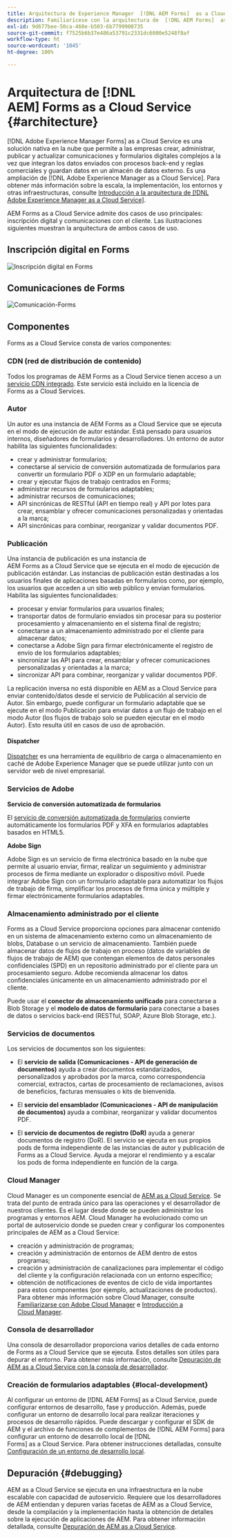 ```yaml
---
title: Arquitectura de Experience Manager  [!DNL AEM Forms]  as a Cloud Service
description: Familiarícese con la arquitectura de  [!DNL AEM Forms]  as a Cloud Service para conocer los aspectos de escalabilidad, resiliencia y rendimiento de la plataforma.
exl-id: 9d677bee-50ca-460e-b503-6b7799900735
source-git-commit: f7525b6b37e486a53791c2331dc6000e5248f8af
workflow-type: ht
source-wordcount: '1045'
ht-degree: 100%

---
```


# Arquitectura de [!DNL AEM] Forms as a Cloud Service {#architecture}

[!DNL Adobe Experience Manager Forms] as a Cloud Service es una solución nativa en la nube que permite a las empresas crear, administrar, publicar y actualizar comunicaciones y formularios digitales complejos a la vez que integran los datos enviados con procesos back-end y reglas comerciales y guardan datos en un almacén de datos externo. Es una ampliación de [!DNL Adobe Experience Manager as a Cloud Service]. Para obtener más información sobre la escala, la implementación, los entornos y otras infraestructuras, consulte [Introducción a la arquitectura de [!DNL Adobe Experience Manager as a Cloud Service]](https://experienceleague.adobe.com/docs/experience-manager-cloud-service/core-concepts/architecture.html?lang=es).

AEM Forms as a Cloud Service admite dos casos de uso principales: inscripción digital y comunicaciones con el cliente. Las ilustraciones siguientes muestran la arquitectura de ambos casos de uso.

## Inscripción digital en Forms

![Inscripción digital en Forms](assets/forms-cloud-service-architecture-forms-digital-enrollment.svg)

## Comunicaciones de Forms

![Comunicación-Forms](assets/forms-cloud-service-architecture-forms-communications.svg)

## Componentes

Forms as a Cloud Service consta de varios componentes:

### CDN (red de distribución de contenido)

Todos los programas de AEM Forms as a Cloud Service tienen acceso a un [servicio CDN integrado](https://experienceleague.adobe.com/docs/experience-manager-cloud-service/content/implementing/content-delivery/cdn.html?lang=es). Este servicio está incluido en la licencia de Forms as a Cloud Services.

### Autor

Un autor es una instancia de AEM Forms as a Cloud Service que se ejecuta en el modo de ejecución de autor estándar. Está pensado para usuarios internos, diseñadores de formularios y desarrolladores. Un entorno de autor habilita las siguientes funcionalidades:

* crear y administrar formularios;
* conectarse al servicio de conversión automatizada de formularios para convertir un formulario PDF o XDP en un formulario adaptable;
* crear y ejecutar flujos de trabajo centrados en Forms;
* administrar recursos de formularios adaptables;
* administrar recursos de comunicaciones;
* API sincrónicas de RESTful (API en tiempo real) y API por lotes para crear, ensamblar y ofrecer comunicaciones personalizadas y orientadas a la marca;
* API sincrónicas para combinar, reorganizar y validar documentos PDF.

### Publicación

Una instancia de publicación es una instancia de AEM Forms as a Cloud Service que se ejecuta en el modo de ejecución de publicación estándar. Las instancias de publicación están destinadas a los usuarios finales de aplicaciones basadas en formularios como, por ejemplo, los usuarios que acceden a un sitio web público y envían formularios. Habilita las siguientes funcionalidades:

* procesar y enviar formularios para usuarios finales;
* transportar datos de formulario enviados sin procesar para su posterior procesamiento y almacenamiento en el sistema final de registro;
* conectarse a un almacenamiento administrado por el cliente para almacenar datos;
* conectarse a Adobe Sign para firmar electrónicamente el registro de envío de los formularios adaptables;
* sincronizar las API para crear, ensamblar y ofrecer comunicaciones personalizadas y orientadas a la marca;
* sincronizar API para combinar, reorganizar y validar documentos PDF.

La replicación inversa no está disponible en AEM as a Cloud Service para enviar contenido/datos desde el servicio de Publicación al servicio de Autor. Sin embargo, puede configurar un formulario adaptable que se ejecute en el modo Publicación para enviar datos a un flujo de trabajo en el modo Autor (los flujos de trabajo solo se pueden ejecutar en el modo Autor). Esto resulta útil en casos de uso de aprobación.

#### Dispatcher

[Dispatcher](https://experienceleague.adobe.com/docs/experience-manager-cloud-service/content/implementing/content-delivery/disp-overview.html?lang=es) es una herramienta de equilibrio de carga o almacenamiento en caché de Adobe Experience Manager que se puede utilizar junto con un servidor web de nivel empresarial.

### Servicios de Adobe

**Servicio de conversión automatizada de formularios**

El [servicio de conversión automatizada de formularios](https://experienceleague.adobe.com/docs/aem-forms-automated-conversion-service/using/introduction.html?lang=es) convierte automáticamente los formularios PDF y XFA en formularios adaptables basados en HTML5.

**Adobe Sign**

Adobe Sign es un servicio de firma electrónica basado en la nube que permite al usuario enviar, firmar, realizar un seguimiento y administrar procesos de firma mediante un explorador o dispositivo móvil. Puede integrar Adobe Sign con un formulario adaptable para automatizar los flujos de trabajo de firma, simplificar los procesos de firma única y múltiple y firmar electrónicamente formularios adaptables.

<!-- **PDF Service API**
Adobe’s PDF Services API lets create, combine, export, and extract data from PDFs through powerful and flexible cloud-based APIs. -->

### Almacenamiento administrado por el cliente

Forms as a Cloud Service proporciona opciones para almacenar contenido en un sistema de almacenamiento externo como un almacenamiento de blobs, Database o un servicio de almacenamiento. También puede almacenar datos de flujos de trabajo en proceso (datos de variables de flujos de trabajo de AEM) que contengan elementos de datos personales confidenciales (SPD) en un repositorio administrado por el cliente para un procesamiento seguro. Adobe recomienda almacenar los datos confidenciales únicamente en un almacenamiento administrado por el cliente.

Puede usar el **conector de almacenamiento unificado** para conectarse a Blob Storage y el **modelo de datos de formulario** para conectarse a bases de datos o servicios back-end (RESTful, SOAP, Azure Blob Storage, etc.).

### Servicios de documentos

Los servicios de documentos son los siguientes:

* El **servicio de salida (Comunicaciones - API de generación de documentos)** ayuda a crear documentos estandarizados, personalizados y aprobados por la marca, como correspondencia comercial, extractos, cartas de procesamiento de reclamaciones, avisos de beneficios, facturas mensuales o kits de bienvenida.

* El **servicio del ensamblador (Comunicaciones - API de manipulación de documentos)** ayuda a combinar, reorganizar y validar documentos PDF.

* El **servicio de documentos de registro (DoR)** ayuda a generar documentos de registro (DoR). El servicio se ejecuta en sus propios pods de forma independiente de las instancias de autor y publicación de Forms as a Cloud Service. Ayuda a mejorar el rendimiento y a escalar los pods de forma independiente en función de la carga.

### Cloud Manager

Cloud Manager es un componente esencial de [AEM as a Cloud Service](https://experienceleague.adobe.com/docs/experience-manager-cloud-service/overview/introduction.html?lang=es). Se trata del punto de entrada único para las operaciones y el desarrollador de nuestros clientes. Es el lugar desde donde se pueden administrar los programas y entornos AEM. Cloud Manager ha evolucionado como un portal de autoservicio donde se pueden crear y configurar los componentes principales de AEM as a Cloud Service:

* creación y administración de programas;
* creación y administración de entornos de AEM dentro de estos programas;
* creación y administración de canalizaciones para implementar el código del cliente y la configuración relacionada con un entorno específico;
* obtención de notificaciones de eventos de ciclo de vida importantes para estos componentes (por ejemplo, actualizaciones de productos). Para obtener más información sobre Cloud Manager, consulte [Familiarizarse con Adobe Cloud Manager](https://experienceleague.adobe.com/docs/experience-manager-learn/foundation/cloud-manager/understand-cloud-manager-for-aem.html?lang=es) e [Introducción a Cloud Manager](https://experienceleague.adobe.com/docs/experience-manager-cloud-manager/using/introduction-to-cloud-manager.html?lang=es).

### Consola de desarrollador

Una consola de desarrollador proporciona varios detalles de cada entorno de Forms as a Cloud Service que se ejecuta. Estos detalles son útiles para depurar el entorno. Para obtener más información, consulte [Depuración de AEM as a Cloud Service con la consola de desarrollador](https://experienceleague.adobe.com/docs/experience-manager-learn/cloud-service/debugging/debugging-aem-as-a-cloud-service/developer-console.html?lang=es).

<!--

+++CDN (Content Delivery Network):

Every AEM Forms as a Cloud Service program has access to Fastly CDN service. It is included in the licence of Forms as a Cloud Services.

+++

+++Adaptive Forms
Adaptive Forms enable customers to author web-friendly reflowable web forms and fragments that are used by the customers for their data capture needs. This feature enables customers to manage their complex data capture needs easily, by leveraging multiple integrations with Adobe Sign, Document Services, Form Data Model, Automated Forms Conversion service, and more.

+++

+++Automated Forms Conversion Service (AFCS)
Automated Forms Conversion service helps accelerate digitization and modernization of data capture experience through automated conversion of PDF forms to adaptive forms. The service, powered by Adobe Sensei, automatically converts your PDF forms to device-friendly, responsive, and HTML5-based adaptive forms. While leveraging the existing investments in PDF Forms and XFA, the service also applies appropriate validations, styling, and layout to adaptive form fields during conversion.

+++

+++Form Data Model
The Form Data Model (FDM) feature is the standard way of creating data integrations with external/internal data sources and using them across the different Forms as a Cloud Service features. FDM provides a rich editor for customers to integrate, define, and manage relationships between the different entities and data sources and perform operations on them. Form data is stored in a data store hosted on the customer premises. Organizations can also use blob store hosted by the cloud provider and Adobe Experince Platform to store data.

+++

+++Forms Workflows
Forms-centric workflows is an extension to the default AEM Workflow and provides our customers with additional workflow capabilities like Form Data review, task assignment, and document services invocation.

+++

+++Communications
Forms as a Cloud Service offering consists of multiple services tailored specifically for document processing.

+++

+++Document of Record
A Document of Record is a PDF version of a form. It provides an ability to keep a record of the information  that you provide and submit in an Adaptive Form in PDF fromat. The service provides a default DoR template and tools to develop a custom template.

+++

## Terminologies

<!-- ## Cloud Manager{#cloud-manager}

Cloud Manager is an essential component to [AEM as a Cloud Service](https://experienceleague.adobe.com/docs/experience-manager-cloud-service/overview/introduction.html?lang=en). Each new tenant of the [!DNL AEM Forms] as a Cloud Service is first provisioned for Cloud Manager access. Cloud Manager is the single-entry point for the operations and developer persona of our customers. It is the place from where the AEM programs and environments can be managed. Cloud Manager has evolved as a self-service portal where the main components of the AEM as a Cloud Service can be created and configured:

* Creating and managing programs
* Creating and managing the AEM environments within the programs
* Creating and managing the pipelines for deploying the customer code and configuration to a particular environment
* Getting notified of important lifecycle events for these components (for example, product updates)
For more information about Cloud Manager, see [Understand Adobe Cloud Manager](https://experienceleague.adobe.com/docs/experience-manager-learn/foundation/cloud-manager/understand-cloud-manager-for-aem.html) and [Introduction to Cloud Manager](https://experienceleague.adobe.com/docs/experience-manager-cloud-manager/using/introduction-to-cloud-manager.html).

## Users and Authentication {#users-and-authentication}

AEM as a Cloud Service includes Admin Console support for AEM instances and Adobe Identity Management System (IMS) based authentication. The Admin Console allows administrators to centrally manage all Experience Cloud users. Users and Groups can be assigned to product profiles associated with AEM as a Cloud Service instances, allowing them to log in to that instance. For more information about users, authentication, and, and accessing an instance of AEM as a Cloud Service, see [IMS Support for [!DNL Adobe Experience Manager] as a Cloud Service](https://experienceleague.adobe.com/docs/experience-manager-cloud-service/security/ims-support.html?lang=en#introduction).

Various personas are involved in a typical [!DNL AEM Forms] project. After you log in to your [!DNL AEM Forms] as a Cloud Service instance, you can [add users in admin console](https://experienceleague.adobe.com/docs/experience-manager-cloud-service/security/ims-support.html) for personas applicable to your organization or project and [assign users to built-in groups](forms-groups-privileges-tasks.md) to provide them required privileges.

To learn various in-built [!DNL AEM Forms] specific user groups and privileges available on [!DNL AEM Forms] as a Cloud Services instance, see [Configure, user, roles and groups](forms-groups-privileges-tasks.md). 

## Developer Experience {#developer-experience}

The new architecture supporting AEM as a Cloud Service brings some key changes to the overall developer experience. One of the major goals for the changes to developer experience is to allow migration to AEM as a Cloud Service as quickly as possible, with little modifications to existing custom code.

## Cloud development {#cloud-development}

Here are the guidelines to run your existing code smoothly on AEM as a Cloud Service environment:

* Store your code and configurations to the Git repository of the associated Cloud Manager program. It makes managing and integrating code with CI/CD a breeze.  
* Make application code and configuration compatible with the baseline [!DNL AEM Forms] images. Using the latest APIs helps to build faster and secure applications.
* Use the Cloud Manager pipeline associated with the Cloud Manager environment to build and deploy applications. It helps you bring the latest features and bug fixed for [!DNL AEM Forms] as a Cloud Service to your environment.
* Try that your custom applications pass all the code quality, security, and performance gates enforced in the pipeline. It helps build secure and better performing applications which leads to better customer experience. You can always use Cloud Manager UI to skip some checks.
This process is commonly referred to as cloud-first development. [!DNL AEM Forms] as a Cloud Service also provides an SDK to support rapid development before the pending code and configuration changes are attempted in the cloud.
Some interfaces that were previously part of the AEM QuickStart are no longer available to the users of the AEM as a Cloud Service environment. For instance, the Web Console where OSGI bundles and their associated configuration are managed. The CRXDE Lite content repository browser becomes only accessible on non-production environment types. A subset of the Web Console functionalities that developers require, especially when it comes to diagnostics and status purposes, is made available via a new developer console.
Also, one of the most common requirements for developers is quick access to the log files of the various environments. With [!DNL AEM Cloud Service], the log files of the different nodes in the Author, Publish are made available via the Cloud Manager, either in the form of files that can be downloaded or via APIs for tailing the logs. Due to the clear separation of code and content, developers can use a particular process for updating content as part of a deployment. The typical use cases for mutable content are:
* Standard “default” content that is part of the customer project (for example, folders, templates, workflows...)
* Search index definitions
* ACLs and permissions
* Service users and user groups
Set up your development environment, [Configure your CI/CD Pipeline](https://experienceleague.adobe.com/docs/experience-manager-cloud-manager/using/how-to-use/configuring-pipeline.html), and learn to [deploy your code](https://experienceleague.adobe.com/docs/experience-manager-cloud-manager/using/how-to-use/deploying-code.html) on the environment. -->

### Creación de formularios adaptables {#local-development}

Al configurar un entorno de [!DNL AEM Forms] as a Cloud Service, puede configurar entornos de desarrollo, fase y producción. Además, puede configurar un entorno de desarrollo local para realizar iteraciones y procesos de desarrollo rápidos. Puede descargar y configurar el SDK de AEM y el archivo de funciones de complementos de [!DNL AEM Forms] para configurar un entorno de desarrollo local de [!DNL Forms] as a Cloud Service. Para obtener instrucciones detalladas, consulte [Configuración de un entorno de desarrollo local](setup-local-development-environment.md).

## Depuración {#debugging}

AEM as a Cloud Service se ejecuta en una infraestructura en la nube escalable con capacidad de autoservicio. Requiere que los desarrolladores de AEM entiendan y depuren varias facetas de AEM as a Cloud Service, desde la compilación y la implementación hasta la obtención de detalles sobre la ejecución de aplicaciones de AEM. Para obtener información detallada, consulte [Depuración de AEM as a Cloud Service](https://experienceleague.adobe.com/docs/experience-manager-learn/cloud-service/debugging/debugging-aem-as-a-cloud-service/overview.html?lang=es).

